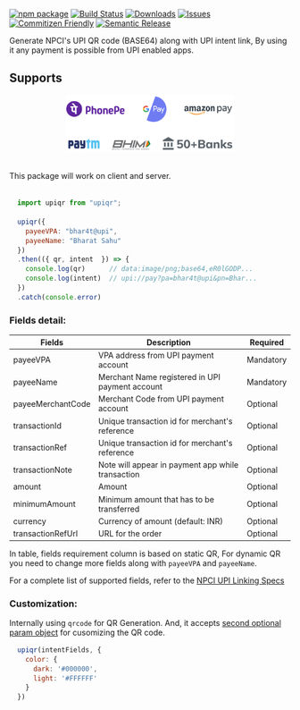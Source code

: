 [![npm package][npm-img]][npm-url]
[![Build Status][build-img]][build-url]
[![Downloads][downloads-img]][downloads-url]
[![Issues][issues-img]][issues-url]
[![Commitizen Friendly][commitizen-img]][commitizen-url]
[![Semantic Release][semantic-release-img]][semantic-release-url]

Generate NPCI's UPI QR code (BASE64) along with UPI intent link, By using it any payment is possible from UPI enabled apps.

## Supports

<div id="header" align="center">
  <img src="https://raw.githubusercontent.com/bhar4t/bhar4t/master/public/img/upis.png" width="300"/>
</div>

<br/>

This package will work on client and server.

```js

  import upiqr from "upiqr";

  upiqr({
    payeeVPA: "bhar4t@upi",
    payeeName: "Bharat Sahu"
  })
  .then(({ qr, intent  }) => {
    console.log(qr)      // data:image/png;base64,eR0lGODP...
    console.log(intent)  // upi://pay?pa=bhar4t@upi&pn=Bhar...
  })
  .catch(console.error)

```

### Fields detail:

| Fields            | Description                                       | Required  |
|-------------------|---------------------------------------------------|-----------|
| payeeVPA          | VPA address from UPI payment account              | Mandatory |
| payeeName         | Merchant Name registered in UPI payment account   | Mandatory |
| payeeMerchantCode | Merchant Code from UPI payment account            | Optional  |
| transactionId     | Unique transaction id for merchant's reference    | Optional  |
| transactionRef    | Unique transaction id for merchant's reference    | Optional  |
| transactionNote   | Note will appear in payment app while transaction | Optional  |
| amount            | Amount                                            | Optional  |
| minimumAmount     | Minimum amount that has to be transferred         | Optional  |
| currency          | Currency of amount (default: INR)                 | Optional  |
| transactionRefUrl | URL for the order                                 | Optional  |


In table, fields requirement column is based on static QR, For dynamic QR you need to change more fields along with `payeeVPA` and `payeeName`.

For a complete list of supported fields, refer to the [NPCI UPI Linking Specs][upi-specs-url]

### Customization:

Internally using `qrcode` for QR Generation. And, it accepts [second optional param object][qr-code-options] for cusomizing the QR code.

```js
  upiqr(intentFields, {
    color: {
      dark: '#000000',
      light: '#FFFFFF'
    }
  })

```

<!--- [![Code Coverage][codecov-img]][codecov-url] --->

[build-img]:https://github.com/bhar4t/upiqr/actions/workflows/main.yml/badge.svg
[build-url]:https://github.com/bhar4t/upiqr/actions/workflows/main.yml
[downloads-img]:https://img.shields.io/npm/dt/upiqr
[downloads-url]:https://www.npmtrends.com/upiqr
[npm-img]:https://img.shields.io/npm/v/upiqr
[npm-url]:https://www.npmjs.com/package/upiqr
[issues-img]:https://img.shields.io/github/issues/bhar4t/upiqr
[issues-url]:https://github.com/bhar4t/upiqr/issues
[codecov-img]:https://codecov.io/gh/bhar4t/upiqr/branch/main/graph/badge.svg
[codecov-url]:https://codecov.io/gh/bhar4t/upiqr
[semantic-release-img]:https://img.shields.io/badge/%20%20%F0%9F%93%A6%F0%9F%9A%80-semantic--release-e10079.svg
[semantic-release-url]:https://github.com/semantic-release/semantic-release
[commitizen-img]:https://img.shields.io/badge/commitizen-friendly-brightgreen.svg
[commitizen-url]:http://commitizen.github.io/cz-cli/
[qr-code-options]:https://www.npmjs.com/package/qrcode#qr-code-options
[upi-specs-url]:https://www.npci.org.in/PDF/npci/upi/circular/2017/Circular18_BankCompliances_to_enbaleUPIMerchantecosystem_0.pdf
